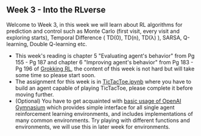 ## Week 3 - Into the RLverse


Welcome to Week 3, in this week we will learn about RL algorithms for prediction and control such as Monte Carlo (first visit, every visit and exploring starts), Temporal Difference ( TD(0), TD(n), TD(λ) ), SARSA, Q-learning, Double Q-learning etc.
- This week's reading is chapter 5 "Evaluating agent's behavior" from Pg 155 - Pg 187 and chapter 6 "Improving agent's behavior" from Pg 183 - Pg 196 of [Grokking RL](../GrokkingRL.pdf), the content of this week is not hard but will take some time so please start soon.
- The assignment for this week is in [TicTacToe.ipynb](./TicTacToe.ipynb) where you have to build an agent capable of playing TicTacToe, please complete it before moving further.
- (Optional) You have to get acquainted with [basic usage of OpenAI Gymnasium](https://gymnasium.farama.org/content/basic_usage/) which provides simple interface for all single agent reinforcement learning environments, and includes implementations of many common environments. Try playing with different functions and environments, we will use this in later week for environments.